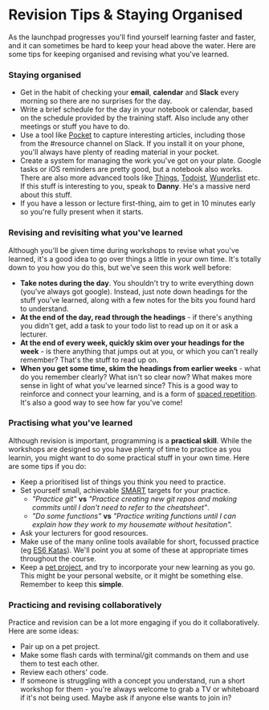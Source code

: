 # Revision Tips & Staying Organised

As the launchpad progresses you'll find yourself learning faster and faster, and it can sometimes be hard to keep your head above the water. Here are some tips for keeping organised and revising what you've learned.

### Staying organised

* Get in the habit of checking your **email**, **calendar** and **Slack** every morning so there are no surprises for the day.
* Write a brief schedule for the day in your notebook or calendar, based on the schedule provided by the training staff. Also include any other meetings or stuff you have to do.
* Use a tool like [Pocket](https://getpocket.com) to capture interesting articles, including those from the \#resource channel on Slack. If you install it on your phone, you'll always have plenty of reading material in your pocket.
* Create a system for managing the work you've got on your plate. Google tasks or iOS reminders are pretty good, but a notebook also works. There are also more advanced tools like [Things](https://culturedcode.com/things/), [Todoist](https://en.todoist.com/), [Wunderlist](https://www.wunderlist.com/) etc. If this stuff is interesting to you, speak to **Danny**. He's a massive nerd about this stuff.
* If you have a lesson or lecture first-thing, aim to get in 10 minutes early so you're fully present when it starts. 

### Revising and revisiting what you've learned

Although you'll be given time during workshops to revise what you've learned, it's a good idea to go over things a little in your own time. It's totally down to you how you do this, but we've seen this work well before:

* **Take notes during the day**. You shouldn't try to write everything down \(you've always got google\). Instead, just note down headings for the stuff you've learned, along with a few notes for the bits you found hard to understand.
* **At the end of the day, read through the headings** - if there's anything you didn't get, add a task to your todo list to read up on it or ask a lecturer.
* **At the end of every week, quickly skim over your headings for the week** - is there anything that jumps out at you, or which you can't really remember? That's the stuff to read up on.
* **When you get some time, skim the headings from earlier weeks** - what do you remember clearly? What isn't so clear now? What makes more sense in light of what you've learned since? This is a good way to reinforce and connect your learning, and is a form of [spaced repetition](https://en.wikipedia.org/wiki/Spaced_repetition).  It's also a good way to see how far you've come!

### Practising what you've learned

Although revision is important, programming is a **practical skill**. While the workshops are designed so you have plenty of time to practice as you learnin, you might want to do some practical stuff in your own time. Here are some tips if you do:

* Keep a prioritised list of things you think you need to practice.
* Set yourself small, achievable [SMART](https://en.wikipedia.org/wiki/SMART_criteria) targets for your practice.
  * _"Practice git"_ **vs** _"Practice creating new git repos and making commits until I don't need to refer to the cheatsheet"_.
  * _"Do some functions"_ **vs** _"Practice writing functions until I can explain how they work to my housemate without hesitation"._
* Ask your lecturers for good resources.
* Make use of the many online tools available for short, focussed practice \(eg [ES6 Katas](http://es6katas.org/)\). We'll point you at some of these at appropriate times throughout the course.
* Keep a [pet project](https://medium.com/g33kchris-net/its-personal-the-purposes-of-the-pet-project-697b5c290cb8), and try to incorporate your new learning as you go. This might be your personal website, or it might be something else. Remember to keep this **simple**.

### Practicing and revising collaboratively

Practice and revision can be a lot more engaging if you do it collaboratively. Here are some ideas:

* Pair up on a pet project.
* Make some flash cards with terminal/git commands on them and use them to test each other.
* Review each others' code.
* If someone is struggling with a concept you understand, run a short workshop for them - you're always welcome to grab a TV or whiteboard if it's not being used. Maybe ask if anyone else wants to join in?

